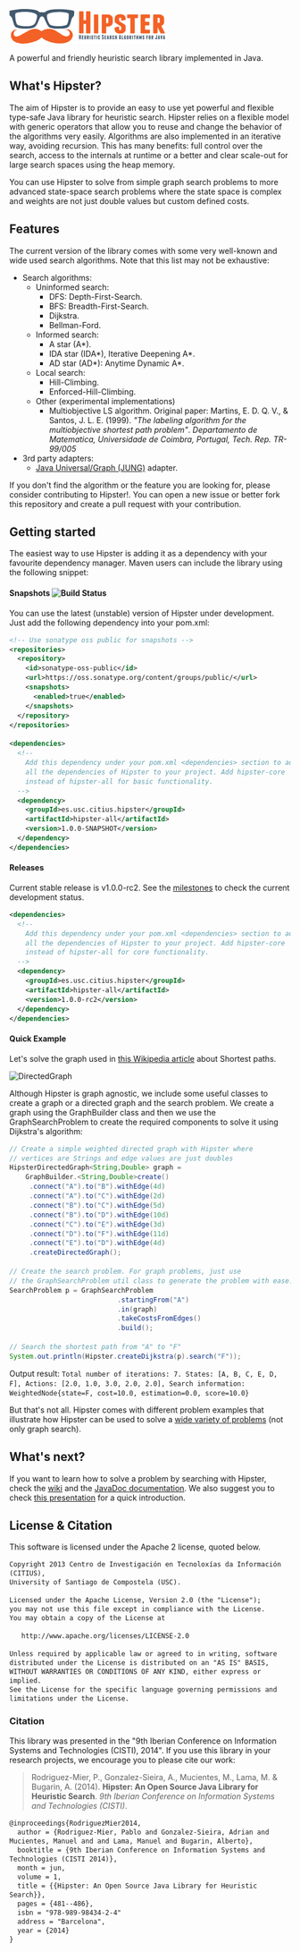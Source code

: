 ![Hipster](src/main/doclava/custom/assets/hipster-template/assets/images/header-logo.png?raw=true)

A powerful and friendly heuristic search library implemented in Java.

## What's Hipster?

The aim of Hipster is to provide an easy to use yet powerful and flexible type-safe Java library for heuristic search. 
Hipster relies on a flexible model with generic operators that allow you to reuse and change the behavior of the algorithms very easily. Algorithms are also implemented in an iterative way, avoiding recursion. This has many benefits: full control over the search, access to the internals at runtime or a better and clear scale-out for large search spaces using the heap memory.

You can use Hipster to solve from simple graph search problems to more advanced state-space search problems where the state space is complex and weights are not just double values but custom defined costs.

## Features

The current version of the library comes with some very well-known and wide used search algorithms. Note that this list may not be exhaustive:

* Search algorithms:
    * Uninformed search:
        * DFS: Depth-First-Search.
        * BFS: Breadth-First-Search.
        * Dijkstra.
        * Bellman-Ford.
    * Informed search:
        * A star (A*).
        * IDA star (IDA*), Iterative Deepening A*.
        * AD star (AD*): Anytime Dynamic A*.
    * Local search:
        * Hill-Climbing.
        * Enforced-Hill-Climbing.
    * Other (experimental implementations)
        * Multiobjective LS algorithm. Original paper: Martins, E. D. Q. V., & Santos, J. L. E. (1999). *"The labeling algorithm for the multiobjective shortest path problem"*. <i>Departamento de Matematica, Universidade de Coimbra, Portugal, Tech. Rep. TR-99/005</i>
* 3rd party adapters:
    * [Java Universal/Graph (JUNG)](http://jung.sourceforge.net/) adapter.

If you don't find the algorithm or the feature you are looking for, please consider contributing to Hipster!. You can open a new issue or better fork this repository and create a pull request with your contribution.

## Getting started

The easiest way to use Hipster is adding it as a dependency with your favourite dependency manager.
Maven users can include the library using the following snippet:

#### Snapshots ![Build Status](https://api.travis-ci.org/citiususc/hipster.svg?branch=development)

You can use the latest (unstable) version of Hipster under development. Just add the following dependency into your pom.xml:

```xml
<!-- Use sonatype oss public for snapshots -->
<repositories>
  <repository>
    <id>sonatype-oss-public</id>
    <url>https://oss.sonatype.org/content/groups/public/</url>
    <snapshots>
      <enabled>true</enabled>
    </snapshots>
  </repository>
</repositories>

<dependencies>
  <!-- 
    Add this dependency under your pom.xml <dependencies> section to add
    all the dependencies of Hipster to your project. Add hipster-core
    instead of hipster-all for basic functionality.
  -->
  <dependency>
    <groupId>es.usc.citius.hipster</groupId>
    <artifactId>hipster-all</artifactId>
    <version>1.0.0-SNAPSHOT</version>
  </dependency>
</dependencies>
```

#### Releases

Current stable release is v1.0.0-rc2. See the [milestones](https://github.com/citiususc/hipster/milestones) to check the current development status.

```xml
<dependencies>
  <!--
    Add this dependency under your pom.xml <dependencies> section to add
    all the dependencies of Hipster to your project. Add hipster-core
    instead of hipster-all for core functionality.
  -->
  <dependency>
    <groupId>es.usc.citius.hipster</groupId>
    <artifactId>hipster-all</artifactId>
    <version>1.0.0-rc2</version>
  </dependency>
</dependencies>
```

#### Quick Example

Let's solve the graph used in [this Wikipedia article](http://en.wikipedia.org/wiki/Shortest_path_problem)
about Shortest paths.

![DirectedGraph](http://upload.wikimedia.org/wikipedia/commons/thumb/3/3b/Shortest_path_with_direct_weights.svg/512px-Shortest_path_with_direct_weights.svg.png)

Although Hipster is graph agnostic, we include some useful classes to create a graph or a
directed graph and the search problem. We create a graph using the GraphBuilder class and then
we use the GraphSearchProblem to create the required components to solve it using Dijkstra's algorithm:

```java
// Create a simple weighted directed graph with Hipster where
// vertices are Strings and edge values are just doubles
HipsterDirectedGraph<String,Double> graph = 
    GraphBuilder.<String,Double>create()
     .connect("A").to("B").withEdge(4d)
     .connect("A").to("C").withEdge(2d)
     .connect("B").to("C").withEdge(5d)
     .connect("B").to("D").withEdge(10d)
     .connect("C").to("E").withEdge(3d)
     .connect("D").to("F").withEdge(11d)
     .connect("E").to("D").withEdge(4d)
     .createDirectedGraph();

// Create the search problem. For graph problems, just use
// the GraphSearchProblem util class to generate the problem with ease.
SearchProblem p = GraphSearchProblem
                           .startingFrom("A")
                           .in(graph)
                           .takeCostsFromEdges()
                           .build();
                           
// Search the shortest path from "A" to "F"
System.out.println(Hipster.createDijkstra(p).search("F"));
```

Output result: `Total number of iterations: 7. States: [A, B, C, E, D, F], Actions: [2.0, 1.0, 3.0, 2.0, 2.0], Search information: WeightedNode{state=F, cost=10.0, estimation=0.0, score=10.0}`

But that's not all. Hipster comes with different problem examples
that illustrate how Hipster can be used to solve a [wide variety of problems](https://github.com/citiususc/hipster/tree/0c0ec9cb5087fede9930a6efbd5126afd69896ac/hipster-examples/src/main/java/es/usc/citius/hipster/examples) (not only graph search).

## What's next?

If you want to learn how to solve a problem by searching with Hipster, check the [wiki](https://github.com/citiususc/hipster/wiki) and the [JavaDoc documentation](http://www.hipster4j.org/hipster-javadocs).
We also suggest you to check [this presentation](https://speakerdeck.com/pablormier/hipster-an-open-source-java-library-for-heuristic-search) for a quick introduction.

## License & Citation

This software is licensed under the Apache 2 license, quoted below.

    Copyright 2013 Centro de Investigación en Tecnoloxías da Información (CITIUS),
    University of Santiago de Compostela (USC).

    Licensed under the Apache License, Version 2.0 (the "License");
    you may not use this file except in compliance with the License.
    You may obtain a copy of the License at

       http://www.apache.org/licenses/LICENSE-2.0

    Unless required by applicable law or agreed to in writing, software
    distributed under the License is distributed on an "AS IS" BASIS,
    WITHOUT WARRANTIES OR CONDITIONS OF ANY KIND, either express or implied.
    See the License for the specific language governing permissions and
    limitations under the License.
    
    

### Citation

This library was presented in the "9th Iberian Conference on Information Systems and Technologies (CISTI), 2014". If you use this library in your research projects, we encourage you to please cite our work: 

> Rodriguez-Mier, P., Gonzalez-Sieira, A., Mucientes, M., Lama, M. & Bugarin, A. (2014). **Hipster: An Open Source Java Library for Heuristic Search**. _9th Iberian Conference on Information Systems and Technologies (CISTI)_.

```
@inproceedings{RodriguezMier2014,
  author = {Rodriguez-Mier, Pablo and Gonzalez-Sieira, Adrian and Mucientes, Manuel and and Lama, Manuel and Bugarin, Alberto},
  booktitle = {9th Iberian Conference on Information Systems and Technologies (CISTI 2014)},
  month = jun,
  volume = 1,
  title = {{Hipster: An Open Source Java Library for Heuristic Search}},
  pages = {481--486},
  isbn = "978-989-98434-2-4"
  address = "Barcelona",
  year = {2014}
}
```
